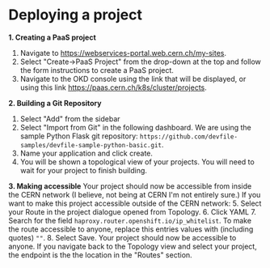 # Deploying a project
**1. Creating a PaaS project**
1. Navigate to https://webservices-portal.web.cern.ch/my-sites. 
2. Select "Create->PaaS Project" from the drop-down at the top and follow the form instructions to create a PaaS project.
3. Navigate to the OKD console using the link that will be displayed, or using this link https://paas.cern.ch/k8s/cluster/projects.

**2. Building a Git Repository**

1. Select "Add" from the sidebar
2. Select "Import from Git" in the following dashboard. We are using the sample Python Flask git repository: `https://github.com/devfile-samples/devfile-sample-python-basic.git`. 
3. Name your application and click create. 
4. You will be shown a topological view of your projects. You will need to wait for your project to finish building. 

**3. Making accessible** 
Your project should now be accessible from inside the CERN network (I believe, not being at CERN I'm not entirely sure.) If you want to make this project accessible outside of the CERN network: 
5. Select your Route in the project dialogue opened from Topology.
6. Click YAML 
7. Search for the field `haproxy.router.openshift.io/ip_whitelist`. To make the route accessible to anyone, replace this entries values with (including quotes) `""`.
8. Select Save. 
Your project should now be accessible to anyone. If you navigate back to the Topology view and select your project, the endpoint is the the location in the "Routes" section.




 


